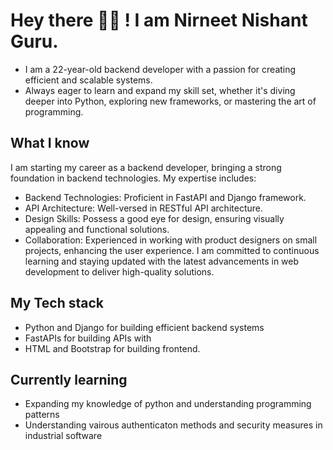 # Hey there 👋🏻 ! I am Nirneet Nishant Guru.
- I am a 22-year-old backend developer with a passion for creating efficient and scalable systems.
- Always eager to learn and expand my skill set, whether it's diving deeper into Python, exploring new frameworks, or mastering the art of programming.

## What I know
I am starting my career as a backend developer, bringing a strong foundation in backend technologies. My expertise includes:
- Backend Technologies: Proficient in FastAPI and Django framework.
- API Architecture: Well-versed in RESTful API architecture.
- Design Skills: Possess a good eye for design, ensuring visually appealing and functional solutions.
- Collaboration: Experienced in working with product designers on small projects, enhancing the user experience.
I am committed to continuous learning and staying updated with the latest advancements in web development to deliver high-quality solutions. 

## My Tech stack
- Python and Django for building efficient backend systems
- FastAPIs for building APIs with
- HTML and Bootstrap for building frontend.
  
## Currently learning
- Expanding my knowledge of python and understanding programming patterns
- Understanding vairous authenticaton methods and security measures in industrial software
